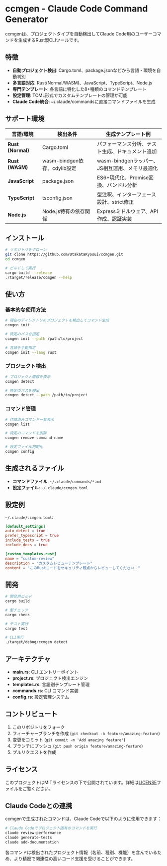# ccmgen - Claude Code Command Generator

ccmgenは、プロジェクトタイプを自動検出してClaude Code用のユーザーコマンドを生成するRust製CLIツールです。

## 特徴

- **自動プロジェクト検出**: Cargo.toml、package.jsonなどから言語・環境を自動判別
- **多言語対応**: Rust(Normal/WASM)、JavaScript、TypeScript、Node.js
- **専門テンプレート**: 各言語に特化した8+種類のコマンドテンプレート
- **設定管理**: TOML形式でカスタムテンプレートの管理が可能
- **Claude Code統合**: ~/.claude/commandsに直接コマンドファイルを生成

## サポート環境

| 言語/環境 | 検出条件 | 生成テンプレート例 |
|----------|----------|-------------------|
| **Rust (Normal)** | Cargo.toml | パフォーマンス分析、テスト生成、ドキュメント追加 |
| **Rust (WASM)** | wasm-bindgen依存、cdylib設定 | wasm-bindgenラッパー、JS相互運用、メモリ最適化 |
| **JavaScript** | package.json | ES6+現代化、Promise変換、バンドル分析 |
| **TypeScript** | tsconfig.json | 型注釈、インターフェース設計、strict修正 |
| **Node.js** | Node.js特有の依存関係 | Expressミドルウェア、API作成、認証実装 |

## インストール

```bash
# リポジトリをクローン
git clone https://github.com/UtakataKyosui/ccmgen.git
cd ccmgen

# ビルドして実行
cargo build --release
./target/release/ccmgen --help
```

## 使い方

### 基本的な使用方法

```bash
# 現在のディレクトリのプロジェクトを検出してコマンド生成
ccmgen init

# 特定のパスを指定
ccmgen init --path /path/to/project

# 言語を手動指定
ccmgen init --lang rust
```

### プロジェクト検出

```bash
# プロジェクト情報を表示
ccmgen detect

# 特定のパスを検出
ccmgen detect --path /path/to/project
```

### コマンド管理

```bash
# 作成済みコマンド一覧表示
ccmgen list

# 特定のコマンドを削除
ccmgen remove command-name

# 設定ファイル初期化
ccmgen config
```

## 生成されるファイル

- **コマンドファイル**: `~/.claude/commands/*.md`
- **設定ファイル**: `~/.claude/ccmgen.toml`

## 設定例

`~/.claude/ccmgen.toml`:

```toml
[default_settings]
auto_detect = true
prefer_typescript = true
include_tests = true
include_docs = true

[custom_templates.rust]
name = "custom-review"
description = "カスタムレビューテンプレート"
content = "このRustコードをセキュリティ観点からレビューしてください："
```

## 開発

```bash
# 開発用ビルド
cargo build

# 型チェック
cargo check

# テスト実行
cargo test

# CLI実行
./target/debug/ccmgen detect
```

## アーキテクチャ

- **main.rs**: CLI エントリーポイント
- **project.rs**: プロジェクト検出エンジン
- **templates.rs**: 言語別テンプレート管理
- **commands.rs**: CLI コマンド実装
- **config.rs**: 設定管理システム

## コントリビュート

1. このリポジトリをフォーク
2. フィーチャーブランチを作成 (`git checkout -b feature/amazing-feature`)
3. 変更をコミット (`git commit -m 'Add amazing feature'`)
4. ブランチにプッシュ (`git push origin feature/amazing-feature`)
5. プルリクエストを作成

## ライセンス

このプロジェクトはMITライセンスの下で公開されています。詳細は[LICENSE](LICENSE)ファイルをご覧ください。

## Claude Codeとの連携

ccmgenで生成されたコマンドは、Claude Codeで以下のように使用できます：

```bash
# Claude Codeでプロジェクト固有のコマンドを実行
claude review-performance
claude generate-tests
claude add-documentation
```

各コマンドは検出されたプロジェクト情報（名前、種別、機能）を含んでいるため、より精密で関連性の高いコード支援を受けることができます。